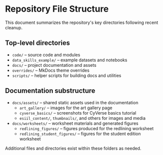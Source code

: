 # Repository File Structure

This document summarizes the repository's key directories following recent cleanup.

## Top-level directories
- `code/` – source code and modules
- `data_skills_example/` – example datasets and notebooks
- `docs/` – project documentation and assets
- `overrides/` – MkDocs theme overrides
- `scripts/` – helper scripts for building docs and utilities

## Documentation substructure
- `docs/assets/` – shared static assets used in the documentation
  - `art_gallery/` – images for the art gallery page
  - `cyverse_basics/` – screenshots for CyVerse basics tutorial
  - `esiil_content/`, `thumbnails/`, and others for images and media
- `docs/worksheets/` – worksheet materials and generated figures
  - `redlining_figures/` – figures produced for the redlining worksheet
  - `redlining_student_figures/` – figures for the student edition worksheet

Additional files and directories exist within these folders as needed.
